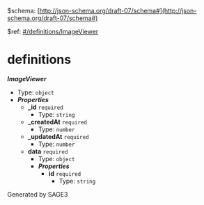&#36;schema: [http://json-schema.org/draft-07/schema#](http://json-schema.org/draft-07/schema#)

&#36;ref: [#/definitions/ImageViewer](#/definitions/ImageViewer)

# definitions

**_ImageViewer_**

 - Type: `object`
 - **_Properties_**
	 - <b id="#/definitions/ImageViewer/properties/_id">_id</b> `required`
		 - Type: `string`
	 - <b id="#/definitions/ImageViewer/properties/_createdAt">_createdAt</b> `required`
		 - Type: `number`
	 - <b id="#/definitions/ImageViewer/properties/_updatedAt">_updatedAt</b> `required`
		 - Type: `number`
	 - <b id="#/definitions/ImageViewer/properties/data">data</b> `required`
		 - Type: `object`
		 - **_Properties_**
			 - <b id="#/definitions/ImageViewer/properties/data/properties/id">id</b> `required`
				 - Type: `string`


Generated by SAGE3